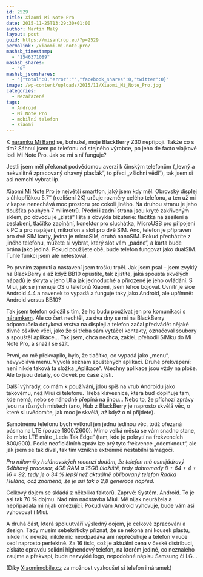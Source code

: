```yaml
---
id: 2529
title: Xiaomi Mi Note Pro
date: 2015-11-25T13:29:30+01:00
author: Martin Malý
layout: post
guid: https://misantrop.eu/?p=2529
permalink: /xiaomi-mi-note-pro/
mashsb_timestamp:
  - "1546371089"
mashsb_shares:
  - "0"
mashsb_jsonshares:
  - '{"total":0,"error":"","facebook_shares":0,"twitter":0}'
image: /wp-content/uploads/2015/11/Xiaomi_Mi_Note_Pro.jpg
categories:
  - Nezařazené
tags:
  - Android
  - Mi Note Pro
  - mobilní telefon
  - Xiaomi
---
```

K [náramku Mi Band](https://misantrop.eu/miband/) se, bohužel, moje BlackBerry Z30 nepřipojí. Takže co s tím? Sáhnul jsem po telefonu od stejného výrobce, po jeho de facto vlajkové lodi Mi Note Pro. Jak se mi s ní funguje?

<!--more-->

Jestli jsem měl překonat podvědomou averzi k čínským telefonům (&#8222;levný a nekvalitně zpracovaný ohavný plasťák&#8220;, to přeci &#8222;všichni vědí&#8220;), tak jsem si asi nemohl vybrat líp.

[Xiaomi Mi Note Pro](https://xiaomimobile.cz/106-xiaomi-mi-note-pro.html#/barva-bílá/paměť-mi_note_pro) je největší smartfon, jaký jsem kdy měl. Obrovský displej s úhlopříčkou 5,7&#8243; (rozlišení 2K) určuje rozměry celého telefonu, a ten už mi v kapse nenechává moc prostoru pro cokoli jiného. Na druhou stranu je jeho tloušťka pouhých 7 milimetrů. Přední i zadní strana jsou kryté zakřiveným sklem, po obvodu je &#8222;zlatá&#8220; lišta a obvyklá bižuterie: tlačítka na zesílení a zeslabení, tlačítko zapínání, konektor pro sluchátka, MicroUSB pro připojení k PC a pro napájení, mikrofon a slot pro dvě SIM. Ano, telefon je připraven pro dvě SIM karty, jedna je microSIM, druhá nanoSIM. Pokud přecházíte z jiného telefonu, můžete si vybrat, který slot vám &#8222;padne&#8220;, a karta bude brána jako jediná. Pokud použijete obě, bude telefon fungovat jako dualSIM. Tuhle funkci jsem ale netestoval.

Po prvním zapnutí a nastavení jsem trošku trpěl. Jak jsem psal &#8211; jsem zvyklý na BlackBerry a až když BB10 opustíte, tak zjistíte, jaká spousta skvělých nápadů je skryta v jeho UI a jak jednoduché a přirozené je jeho ovládání. S Miui, jak se jmenuje OS u telefonů Xiaomi, jsem lehce bojoval. Uvnitř je sice Android 4.4 a navenek to vypadá a funguje taky jako Android, ale upřímně: Android versus BB10?

Tak jsem telefon odložil s tím, že ho budu používat jen pro komunikaci s [náramkem](https://misantrop.eu/miband/). Ale co čert nechtěl, za dva dny se mi na BlackBerry odporoučela dotyková vrstva na displeji a telefon začal předvádět nějaké divné ošklivé věci, jako že si třeba sám vytáčel kontakty, označoval soubory a spouštěl aplikace&#8230; Tak jsem, chca nechca, zaklel, přehodil SIMku do Mi Note Pro, a snažil se sžít.

První, co mě překvapilo, bylo, že tlačítko, co vypadá jako &#8222;menu&#8220;, nevyvolává menu. Vyvolá seznam spuštěných aplikací. Druhé překvapení: není nikde taková ta složka &#8222;Aplikace&#8220;. Všechny aplikace jsou vždy na ploše. Ale to jsou detaily, co člověk po čase zjistí.

Další výhrady, co mám k používání, jdou spíš na vrub Androidu jako takovému, než Miui či telefonu. Třeba klávesnice, která buď doplňuje tam, kde nemá, nebo se náhodně přepíná na jinou&#8230; Nebo to, že příchozí zprávy jsou na různých místech (ano, Hub z BlackBerry je naprosto skvělá věc, o které si uvědomíte, jak moc je skvělá, až když o ni přijdete).

Samotnému telefonu bych vytknul jen jednu jedinou věc, totiž ořezaná pásma na LTE (pouze 1800/2600). Mimo velká města se vám snadno stane, že místo LTE máte &#8222;Leda Tak Edge&#8220; (tam, kde je pokrytí na frekvencích 800/900). Podle neoficiálních zpráv lze prý tyto frekvence &#8222;odemknout&#8220;, ale jak jsem se tak díval, tak tím vznikne extrémně nestabilní tamagoči.

_Pro milovníky hulánovských recenzí dodám, že telefon má osmijádrový 64bitový procesor, 4GB RAM a 16GB úložiště, tedy dohromady 8 + 64 + 4 + 16 = 92, tedy je o 34 % lepší než aktuálně oblibovaný telefon Radka Hulána, což znamená, že je asi tak o 2,8 generace napřed._

Celkový dojem se skládá z několika faktorů. Zaprvé: Systém. Android. To je asi tak 70 % dojmu. Nad ním nadstavba Miui. Mě nijak neurážela a nepřipadala mi nijak omezující. Pokud vám Android vyhovuje, bude vám asi vyhovovat i Miui.

A druhá část, která spoluutváří výsledný dojem, je celkové zpracování a design. Tady musím sebekriticky přiznat, že se nekoná ani kousek plastu, nikde nic nevrže, nikde nic neodpadává ani nepřečuhuje a telefon v ruce sedí naprosto perfektně. Za 16 tisíc, což je aktuální cena v české distribuci, získáte opravdu solidní highendový telefon, na kterém jediné, co neznalého zaujme a překvapí, bude nezvyklé logo, nepodobné nápisu Samsung či LG&#8230;

(Díky [Xiaomimobile.cz](https://xiaomimobile.cz/) za možnost vyzkoušet si telefon i náramek)